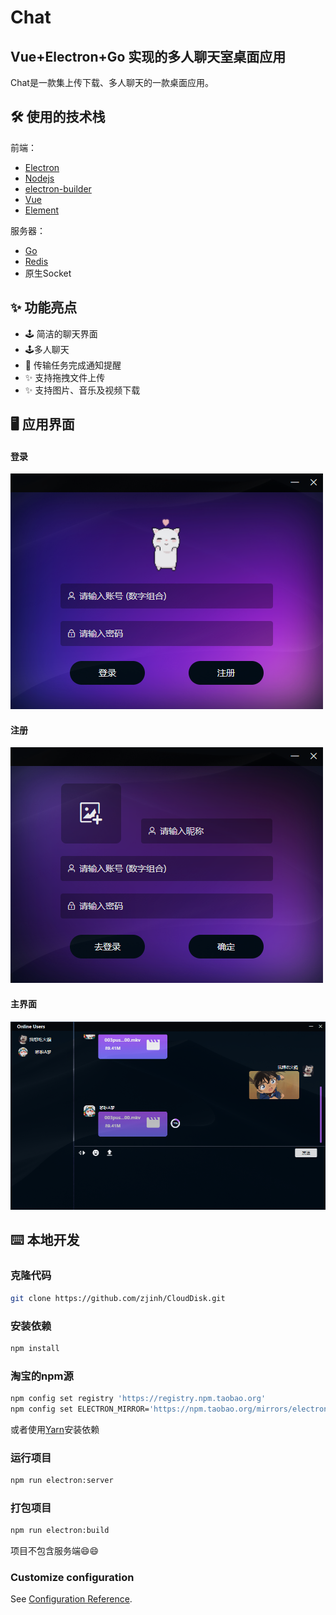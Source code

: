 # Chat

## Vue+Electron+Go 实现的多人聊天室桌面应用

Chat是一款集上传下载、多人聊天的一款桌面应用。

## 🛠 使用的技术栈
前端：
- [Electron](https://electronjs.org/)
- [Nodejs](https://nodejs.org/)
- [electron-builder](https://www.electron.build/) 
- [Vue](https://vuejs.org/)
- [Element](https://element.eleme.io)

服务器：
- [Go](https://golang.google.cn/)
- [Redis](https://redis.io/)
- 原生Socket

## ✨ 功能亮点
- 🕹 简洁的聊天界面
- 🕹多人聊天
- 🔔 传输任务完成通知提醒
- ✨ 支持拖拽文件上传
- ✨ 支持图片、音乐及视频下载

## 🖥 应用界面
#### 登录
   ![登录](src/assets/login.png)
#### 注册
  ![注册](src/assets/register.png)
#### 主界面
  ![主界面](src/assets/main.png) 
  
## ⌨️ 本地开发

### 克隆代码
```bash
git clone https://github.com/zjinh/CloudDisk.git
```

### 安装依赖
```bash
npm install
```
### 淘宝的npm源
```bash
npm config set registry 'https://registry.npm.taobao.org'
npm config set ELECTRON_MIRROR='https://npm.taobao.org/mirrors/electron/'
```
或者使用[Yarn](https://yarnpkg.com/)安装依赖

### 运行项目
```bash
npm run electron:server
```
### 打包项目
```bash
npm run electron:build
```
项目不包含服务端:smile::smile:

### Customize configuration
See [Configuration Reference](https://cli.vuejs.org/config/).
